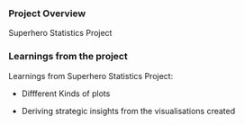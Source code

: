 ### Project Overview

 Superhero Statistics Project


### Learnings from the project

 Learnings from Superhero Statistics Project:

- Diffferent Kinds of plots

- Deriving strategic insights from the visualisations created


